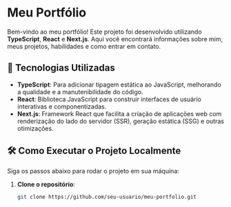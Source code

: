 # Meu Portfólio

Bem-vindo ao meu portfólio! Este projeto foi desenvolvido utilizando **TypeScript**, **React** e **Next.js**. Aqui você encontrará informações sobre mim, meus projetos, habilidades e como entrar em contato.

## 🚀 Tecnologias Utilizadas

- **TypeScript**: Para adicionar tipagem estática ao JavaScript, melhorando a qualidade e a manutenibilidade do código.
- **React**: Biblioteca JavaScript para construir interfaces de usuário interativas e componentizadas.
- **Next.js**: Framework React que facilita a criação de aplicações web com renderização do lado do servidor (SSR), geração estática (SSG) e outras otimizações.

## 🛠️ Como Executar o Projeto Localmente

Siga os passos abaixo para rodar o projeto em sua máquina:

1. **Clone o repositório**:
   ```bash
   git clone https://github.com/seu-usuario/meu-portfolio.git
